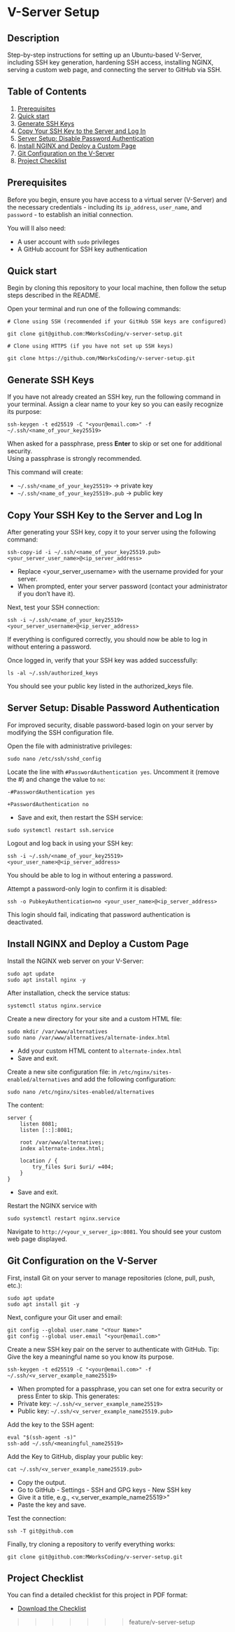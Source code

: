 # V-Server Setup

## Description
Step-by-step instructions for setting up an Ubuntu-based V-Server, including SSH key generation, hardening SSH access, installing NGINX, serving a custom web page, and connecting the server to GitHub via SSH.

## Table of Contents

1. [Prerequisites](#prerequisites)
2. [Quick start](#quick-start)
3. [Generate SSH Keys](#generate-ssh-keys)
4. [Copy Your SSH Key to the Server and Log In](#copy-ssh-key-id-to-your-server-and-login)
5. [Server Setup: Disable Password Authentication](#server-setup)
6. [Install NGINX and Deploy a Custom Page](#install-nginx)
7. [Git Configuration on the V-Server](#git-configuration)
8. [Project Checklist](#project-checklist)

## Prerequisites

Before you begin, ensure you have access to a virtual server (V-Server) and the necessary credentials - including its `ip_address`, `user_name`, and `password` - to establish an initial connection.

You will ll also need:
- A user account with `sudo` privileges
- A GitHub account for SSH key authentication

## Quick start

Begin by cloning this repository to your local machine, then follow the setup steps described in the README.

Open your terminal and run one of the following commands:

```
# Clone using SSH (recommended if your GitHub SSH keys are configured)

git clone git@github.com:MWorksCoding/v-server-setup.git

# Clone using HTTPS (if you have not set up SSH keys)

git clone https://github.com/MWorksCoding/v-server-setup.git
```

## Generate SSH Keys

If you have not already created an SSH key, run the following command in your terminal. Assign a clear name to your key so you can easily recognize its purpose:

```
ssh-keygen -t ed25519 -C "<your@email.com>" -f ~/.ssh/<name_of_your_key25519>
```

When asked for a passphrase, press **Enter** to skip or set one for additional security.  
Using a passphrase is strongly recommended.

This command will create:
- `~/.ssh/<name_of_your_key25519>` → private key  
- `~/.ssh/<name_of_your_key25519>.pub` → public key

## Copy Your SSH Key to the Server and Log In

After generating your SSH key, copy it to your server using the following command:

```
ssh-copy-id -i ~/.ssh/<name_of_your_key25519.pub> <your_server_user_name>@<ip_server_address>
```
- Replace <your_server_username> with the username provided for your server.
- When prompted, enter your server password (contact your administrator if you don’t have it).

Next, test your SSH connection:
```
ssh -i ~/.ssh/<name_of_your_key25519> <your_server_username>@<ip_server_address>
```
If everything is configured correctly, you should now be able to log in without entering a password.

Once logged in, verify that your SSH key was added successfully:
```
ls -al ~/.ssh/authorized_keys
```
You should see your public key listed in the authorized_keys file.

## Server Setup: Disable Password Authentication

For improved security, disable password-based login on your server by modifying the SSH configuration file.

Open the file with administrative privileges:
```
sudo nano /etc/ssh/sshd_config
```
Locate the line with `#PasswordAuthentication yes`.
Uncomment it (remove the #) and change the value to `no`:

```
-#PasswordAuthentication yes

+PasswordAuthentication no
```
- Save and exit, then restart the SSH service:
```
sudo systemctl restart ssh.service
```
Logout and log back in using your SSH key:

```
ssh -i ~/.ssh/<name_of_your_key25519> <your_user_name>@<ip_server_address>
```

You should be able to log in without entering a password.

Attempt a password-only login to confirm it is disabled:

```
ssh -o PubkeyAuthentication=no <your_user_name>@<ip_server_address>
```
This login should fail, indicating that password authentication is deactivated.

## Install NGINX and Deploy a Custom Page

Install the NGINX web server on your V-Server:
```
sudo apt update
sudo apt install nginx -y
```
After installation, check the service status:

```
systemctl status nginx.service
```
Create a new directory for your site and a custom HTML file:
```
sudo mkdir /var/www/alternatives
sudo nano /var/www/alternatives/alternate-index.html
```
- Add your custom HTML content to `alternate-index.html`
- Save and exit.

Create a new site configuration file: in `/etc/nginx/sites-enabled/alternatives` and add the following configuration:
```
sudo nano /etc/nginx/sites-enabled/alternatives
```
The content:
```
server {
    listen 8081;
    listen [::]:8081;

    root /var/www/alternatives;
    index alternate-index.html;

    location / {
        try_files $uri $uri/ =404;
    }
}
```
- Save and exit.

Restart the NGINX service with
```
sudo systemctl restart nginx.service
```
Navigate to `http://<your_v_server_ip>:8081`. You should see your custom web page displayed.

## Git Configuration on the V-Server

First, install Git on your server to manage repositories (clone, pull, push, etc.):

```
sudo apt update
sudo apt install git -y
```

Next, configure your Git user and email:
```
git config --global user.name "<Your Name>"
git config --global user.email "<your@email.com>"
```

Create a new SSH key pair on the server to authenticate with GitHub. Tip: Give the key a meaningful name so you know its purpose.
```
ssh-keygen -t ed25519 -C "<your@email.com>" -f ~/.ssh/<v_server_example_name25519>
```
- When prompted for a passphrase, you can set one for extra security or press Enter to skip.
This generates:
- Private key: `~/.ssh/<v_server_example_name25519>`
- Public key: `~/.ssh/<v_server_example_name25519.pub>`

Add the key to the SSH agent:
```
eval "$(ssh-agent -s)"
ssh-add ~/.ssh/<meaningful_name25519>
```
Add the Key to GitHub, display your public key:

```
cat ~/.ssh/<v_server_example_name25519.pub>
```
- Copy the output.
- Go to GitHub - Settings - SSH and GPG keys - New SSH key
- Give it a title, e.g., <v_server_example_name25519>"
- Paste the key and save.

Test the connection:
```
ssh -T git@github.com
```
Finally, try cloning a repository to verify everything works:
```
git clone git@github.com:MWorksCoding/v-server-setup.git
```
## Project Checklist

You can find a detailed checklist for this project in PDF format:

- [Download the Checklist](docs/v-server-setup.pdf)
>>>>>>> feature/v-server-setup
